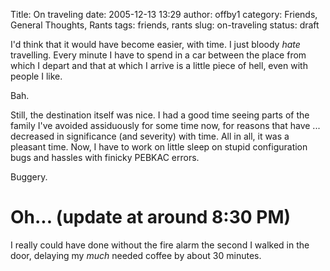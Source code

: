 Title: On traveling
date: 2005-12-13 13:29
author: offby1
category: Friends, General Thoughts, Rants
tags: friends, rants
slug: on-traveling
status: draft

I'd think that it would have become easier, with time. I just bloody *hate* travelling. Every minute I have to spend in a car between the place from which I depart and that at which I arrive is a little piece of hell, even with people I like.

Bah.

Still, the destination itself was nice. I had a good time seeing parts of the family I've avoided assiduously for some time now, for reasons that have \... decreased in significance (and severity) with time. All in all, it was a pleasant time. Now, I have to work on little sleep on stupid configuration bugs and hassles with finicky PEBKAC errors.

Buggery.

# Oh\... (update at around 8:30 PM)

I really could have done without the fire alarm the second I walked in the door, delaying my *much* needed coffee by about 30 minutes.
